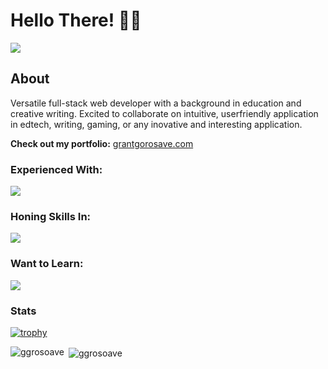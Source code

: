 # Hello There! 👋🧔

![](https://komarev.com/ghpvc/?username=ggorosave)

## About

Versatile full-stack web developer with a background in education and creative writing. Excited to collaborate on intuitive, userfriendly application in edtech, writing, gaming, or any inovative and interesting application.

**Check out my portfolio:** [grantgorosave.com](https://www.grantgorosave.com/)

### Experienced With:

<p align="left">
  <a href="https://skillicons.dev">
    <img src="https://skillicons.dev/icons?i=js,html,css,bootstrap,nodejs,express&theme=dark" />
  </a>
</p>

### Honing Skills In:

<p align="left">
  <a href="https://skillicons.dev">
    <img src="https://skillicons.dev/icons?i=react,redux,mysql,mongodb,apollo,aws&theme=dark" />
  </a>
</p>

### Want to Learn:

<p align="left">
  <a href="https://skillicons.dev">
    <img src="https://skillicons.dev/icons?i=py,java&theme=dark" />
  </a>
</p>

### Stats
[![trophy](https://github-profile-trophy.vercel.app/?username=ggorosave&theme=tokyonight&title=Commit,PullRequest,Repositories)](https://github.com/ryo-ma/github-profile-trophy)

<p><img align="left" src="https://github-readme-stats-ggorosave-sigma-five.vercel.app/api?username=ggorosave&hide=stars&theme=tokyonight" alt="ggrosoave" /></p> 

<p>&nbsp;<img align="center" src="https://github-readme-stats-ggorosave-sigma-five.vercel.app/api/top-langs/?username=ggorosave&show_icons=true&theme=tokyonight&layout=compact" alt="ggrosoave" /></p>

